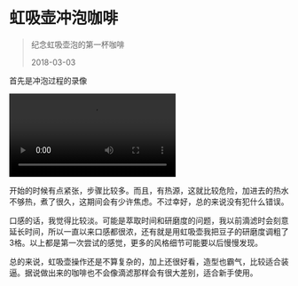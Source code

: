 # 虹吸壶冲泡咖啡

> 纪念虹吸壶泡的第一杯咖啡
> 
> 2018-03-03

首先是冲泡过程的录像

<video src="//keybrl-my-blog.oss-cn-shenzhen.aliyuncs.com/2018/images/siphon/1.webm" controls="controls"></video>


开始的时候有点紧张，步骤比较多。而且，有热源，这就比较危险，加进去的热水不够热，煮了很久，这期间会有少许焦虑。不过幸好，总的来说没有犯什么错误。

口感的话，我觉得比较淡。可能是萃取时间和研磨度的问题，我以前滴滤时会刻意延长时间，所以一直以来口感都很浓，还有就是用虹吸壶我把豆子的研磨度调粗了3格。以上都是第一次尝试的感觉，更多的风格细节可能要以后慢慢发现。

总的来说，虹吸壶操作还是不算复杂的，加上还很好看，造型也霸气，比较适合装逼。据说做出来的咖啡也不会像滴滤那样会有很大差别，适合新手使用。
